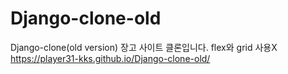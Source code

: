 # Django-clone-old
Django-clone(old version)
장고 사이트 클론입니다. flex와 grid 사용X
 https://player31-kks.github.io/Django-clone-old/
